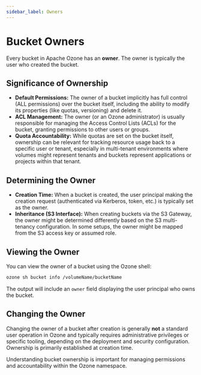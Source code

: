 ```yaml
---
sidebar_label: Owners
---
```


# Bucket Owners

Every bucket in Apache Ozone has an **owner**. The owner is typically the user who created the bucket.

## Significance of Ownership

- **Default Permissions:** The owner of a bucket implicitly has full control (ALL permissions) over the bucket itself, including the ability to modify its properties (like quotas, versioning) and delete it.
- **ACL Management:** The owner (or an Ozone administrator) is usually responsible for managing the Access Control Lists (ACLs) for the bucket, granting permissions to other users or groups.
- **Quota Accountability:** While quotas are set on the bucket itself, ownership can be relevant for tracking resource usage back to a specific user or tenant, especially in multi-tenant environments where volumes might represent tenants and buckets represent applications or projects within that tenant.

## Determining the Owner

- **Creation Time:** When a bucket is created, the user principal making the creation request (authenticated via Kerberos, token, etc.) is typically set as the owner.
- **Inheritance (S3 Interface):** When creating buckets via the S3 Gateway, the owner might be determined differently based on the S3 multi-tenancy configuration. In some setups, the owner might be mapped from the S3 access key or assumed role.

## Viewing the Owner

You can view the owner of a bucket using the Ozone shell:

```bash
ozone sh bucket info /volumeName/bucketName
```

The output will include an `owner` field displaying the user principal who owns the bucket.

## Changing the Owner

Changing the owner of a bucket after creation is generally **not** a standard user operation in Ozone and typically requires administrative privileges or specific tooling, depending on the deployment and security configuration. Ownership is primarily established at creation time.

Understanding bucket ownership is important for managing permissions and accountability within the Ozone namespace.
